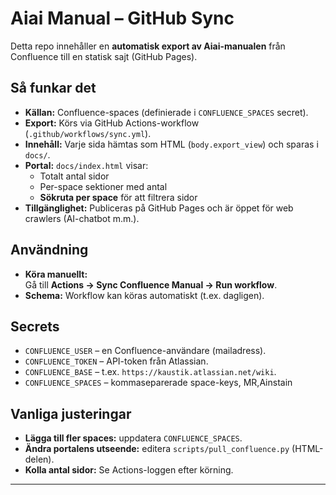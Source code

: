 # Aiai Manual – GitHub Sync

Detta repo innehåller en **automatisk export av Aiai-manualen** från Confluence till en statisk sajt (GitHub Pages).

## Så funkar det
- **Källan:** Confluence-spaces (definierade i `CONFLUENCE_SPACES` secret).  
- **Export:** Körs via GitHub Actions-workflow (`.github/workflows/sync.yml`).  
- **Innehåll:** Varje sida hämtas som HTML (`body.export_view`) och sparas i `docs/`.  
- **Portal:** `docs/index.html` visar:
  - Totalt antal sidor
  - Per-space sektioner med antal
  - **Sökruta per space** för att filtrera sidor
- **Tillgänglighet:** Publiceras på GitHub Pages och är öppet för web crawlers (AI-chatbot m.m.).

## Användning
- **Köra manuellt:**  
  Gå till **Actions → Sync Confluence Manual → Run workflow**.  
- **Schema:** Workflow kan köras automatiskt (t.ex. dagligen).

## Secrets
- `CONFLUENCE_USER` – en Confluence-användare (mailadress).  
- `CONFLUENCE_TOKEN` – API-token från Atlassian.  
- `CONFLUENCE_BASE` – t.ex. `https://kaustik.atlassian.net/wiki`.  
- `CONFLUENCE_SPACES` – kommaseparerade space-keys, MR,Ainstain  

## Vanliga justeringar
- **Lägga till fler spaces:** uppdatera `CONFLUENCE_SPACES`.  
- **Ändra portalens utseende:** editera `scripts/pull_confluence.py` (HTML-delen).  
- **Kolla antal sidor:** Se Actions-loggen efter körning.

---
